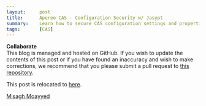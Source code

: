 ```yaml
---
layout:     post
title:      Apereo CAS - Configuration Security w/ Jasypt
summary:    Learn how to secure CAS configuration settings and properties with Jasypt.
tags:       [CAS]
---
```


<div class="alert alert-success">
<strong>Collaborate</strong><br/>This blog is managed and hosted on GitHub. If you wish to update the contents of this post or if you have found an inaccuracy and wish to make corrections, we recommend that you please submit a pull request to <a href="https://github.com/apereo/apereo.github.io">this repository</a>.
</div>

This post is relocated to [here](https://fawnoos.com/2019/05/08/cas61x-jasypt-encryption/).

[Misagh Moayyed](https://fawnoos.com)
